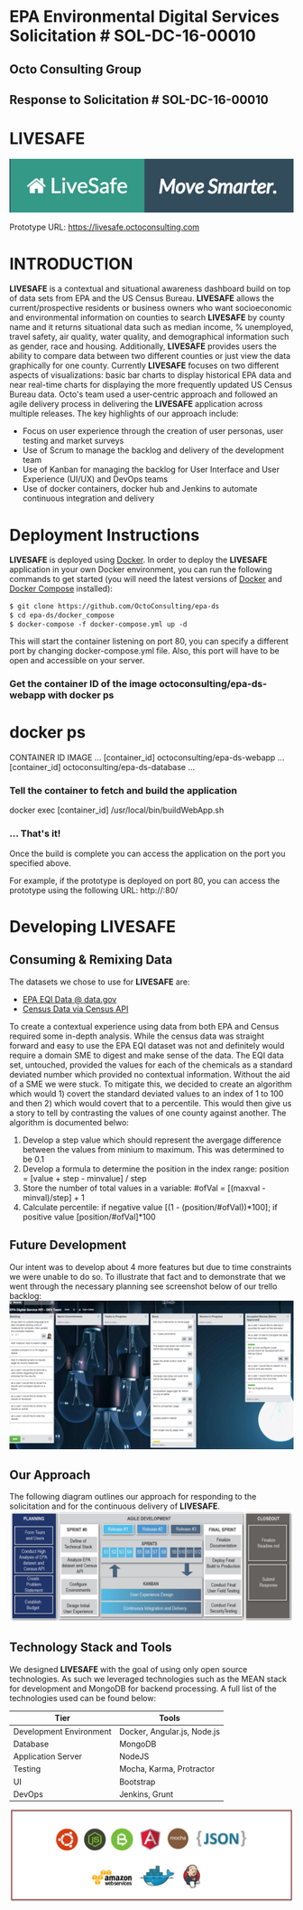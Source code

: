 # EPA Environmental Digital Services Solicitation # SOL-DC-16-00010 #
## Octo Consulting Group ##
## Response to Solicitation # SOL-DC-16-00010 ##

# LIVESAFE #
<p align="center">
  <img src="https://github.com/OctoConsulting/epa-ds/blob/master/Docs/livesafe-logo-tagline.jpg">
</p>

Prototype URL:
<https://livesafe.octoconsulting.com>

# INTRODUCTION #
**LIVESAFE** is a contextual and  situational awareness dashboard build on top of data sets from EPA and the US Census Bureau.  **LIVESAFE** allows the current/prospective residents or business owners who want socioeconomic and environmental information on counties to search **LIVESAFE** by county name and it returns situational data such as median income, % unemployed, travel safety, air quality, water quality, and demographical information such as gender, race and housing.  Additionally, **LIVESAFE** provides users the ability to compare data between two different counties or just view the data graphically for one county. Currently **LIVESAFE** focuses on two different aspects of visualizations: basic bar charts to display historical EPA data and near real-time charts for displaying the more frequently updated US Census Bureau data.  Octo's team used a user-centric approach and followed an agile delivery process in delivering the **LIVESAFE** application across multiple releases. The key highlights of our approach include:
*	Focus on user experience through the creation of user personas, user testing and market surveys
*	Use of Scrum to manage the backlog and delivery of the development team
*	Use of Kanban for managing the backlog for User Interface and User Experience (UI/UX) and DevOps teams
*	Use of docker containers, docker hub and Jenkins to automate continuous integration and delivery

# Deployment Instructions #
**LIVESAFE** is deployed using [Docker](http://docker.com). In order to deploy the **LIVESAFE** application in your own Docker environment, you can run the following commands to get started (you will need the latest versions of [Docker](https://docs.docker.com/engine/installation/) and [Docker Compose](https://docs.docker.com/compose/) installed):

	$ git clone https://github.com/OctoConsulting/epa-ds
	$ cd epa-ds/docker_compose
	$ docker-compose -f docker-compose.yml up -d
	
This will start the container listening on port 80, you can specify a different port by changing docker-compose.yml file. Also, this port will have to be open and accessible on your server.

### Get the container ID of the image octoconsulting/epa-ds-webapp with docker ps ###
# docker ps
CONTAINER ID          IMAGE                      	   ...
[container_id]        octoconsulting/epa-ds-webapp     ...
[container_id]        octoconsulting/epa-ds-database   ...

### Tell the container to fetch and build the application ###
docker exec [container_id] /usr/local/bin/buildWebApp.sh

### ... That's it! ###
Once the build is complete you can access the application on the port you specified above.

For example, if the prototype is deployed on port 80, you can access the prototype using the following URL:
http://<IP address of the VM>:80/

# Developing LIVESAFE #

## Consuming & Remixing Data ##
The datasets we chose to use for **LIVESAFE** are:
*	[EPA EQI Data @ data.gov](http://catalog.data.gov/dataset/usepa-environmental-quality-index-eqi-air-water-land-built-and-sociodemographic-domains-transf)
*	[Census Data via Census API](http://api.census.gov/data/2010/)

To create a contextual experience using data from both EPA and Census required some in-depth analysis.  While the census data was straight forward and easy to use the EPA EQI dataset was not and definitely would require a domain SME to digest and make sense of the data.  The EQI data set, untouched, provided the values for each of the chemicals as a standard deviated number which provided no contextual information.  Without the aid of a SME we were stuck.  To mitigate this, we decided to create an algorithm which would 1) covert the standard deviated values to an index of 1 to 100 and then 2) which would covert that to a percentile.  This would then give us a story to tell by contrasting the values of one county against another.  The algorithm is documented belwo:
1.	Develop a step value which should represent the avergage difference between the values from minium to maximum.  This was determined to be 0.1
2.	Develop a formula to determine the position in the index range: position = [value + step - minvalue] / step
3.  Store the number of total values in a variable: #ofVal = [(maxval - minval)/step] + 1
4.	Calculate percentile: if negative value [(1 - (position/#ofVal))*100]; if positive value [position/#ofVal]*100

## Future Development ##
Our intent was to develop about 4 more features but due to time constraints we were unable to do so.  To illustrate that fact and to demonstrate that we went through the necessary planning see screenshot below of our trello backlog:
![Image of TRELLO](https://github.com/OctoConsulting/epa-ds/blob/master/Docs/UI/Graphic%20Resources/future%20features.png?raw=true)

## Our Approach ##
The following diagram outlines our approach for responding to the solicitation and for the continuous delivery of **LIVESAFE**.
![Image of LIVESAFE](https://github.com/OctoConsulting/epa-ds/blob/master/Docs/UI/Graphic%20Resources/agile%20development.jpeg?raw=true)

## Technology Stack and Tools ##
We designed **LIVESAFE** with the goal of using only open source technologies.  As such we leveraged technologies such as the MEAN stack for development and MongoDB for backend processing.  A full list of the technologies used can be found below:

Tier | Tools |
--- | --- |
Development Environment | Docker, Angular.js, Node.js |
Database | MongoDB |
Application Server | NodeJS |
Testing | Mocha, Karma, Protractor |
UI | Bootstrap |
DevOps | Jenkins, Grunt |

![Image of Technologies](https://github.com/OctoConsulting/epa-ds/blob/master/Docs/UI/Graphic%20Resources/techstack.png?raw=true)